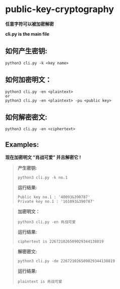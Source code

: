 # public-key-cryptography

**任意字符可以被加密解密**

**cli.py is the main file**

## 如何产生密钥:
```
python3 cli.py -k <key name>
```
## 如何加密明文：
```
python3 cli.py -en <plaintext>
or
python3 cli.py -en <plaintext> -pu <public key>  
```
## 如何解密密文:
```
python3 cli.py -en <ciphertext>
```
## Examples:
**现在加密明文 “肖战可爱” 并且解密它 !**
> **产生密钥:**
>```
>python3 cli.py -k no.1
>```
> **运行结果:**
>```
>Public key no.1 : '40093&390787'
>Private key no.1 : '161093&390787'
>```

> **加密明文：**
>```
>python3 cli.py -en 肖战可爱
>```
> **运行结果:**
>```
>ciphertext is 226721026509029344138819
>```

> **解密密文:**
>```
>python3 cli.py -de 226721026509029344138819
>```
> **运行结果:**
>```
>plaintext is 肖战可爱
>```
